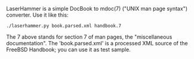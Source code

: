 LaserHammer is a simple DocBook to mdoc(7) ("UNIX man page syntax") converter.
Use it like this:
```
./laserhammer.py book.parsed.xml handbook.7
```
The 7 above stands for section 7 of man pages, the "miscellaneous documentation".
The 'book.parsed.xml' is a processed XML source of the FreeBSD Handbook; you can
use it as test sample.  
